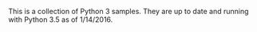 This is a collection of Python 3 samples. They are up to date and running with Python 3.5 as of 1/14/2016.